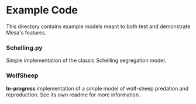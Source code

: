 # Example Code

This directory contains example models meant to both test and demonstrate Mesa's
features.

### Schelling.py
Simple implementation of the classic Schelling segregation model. 

### WolfSheep
**In-progress** implementation of a simple model of wolf-sheep predation and reproduction. See its own readme for more information. 